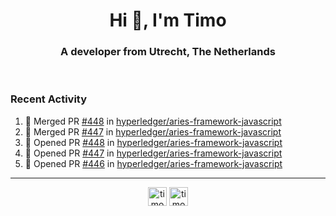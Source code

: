 <h1 align="center">Hi 👋, I'm Timo</h1>
<h3 align="center">A developer from Utrecht, The Netherlands</h3>
<br/>
<!-- https://github.com/rahuldkjain/github-profile-readme-generator --!>

<!--  <p align="left"><img src="https://github-readme-stats.vercel.app/api?username=timoglastra&show_icons=true&count_private=true&" alt="timoglastra" /></p> --!>

<!--
Github language stats
<p align="left"><img src="https://github-readme-stats.vercel.app/api/top-langs/?username=timoglastra&layout=compact" alt="timoglastra" /><p>
-->

<!-- Codestats language stats -->
<!-- <p align="left"><img src="https://codestats-readme.vercel.app/api/top-langs/?username=timoglastra&layout=compact&language_count=12" alt="timoglastra" /><p>    --!>
  
<h3>Recent Activity</h3>

<!--START_SECTION:activity-->
1. 🎉 Merged PR [#448](https://github.com/hyperledger/aries-framework-javascript/pull/448) in [hyperledger/aries-framework-javascript](https://github.com/hyperledger/aries-framework-javascript)
2. 🎉 Merged PR [#447](https://github.com/hyperledger/aries-framework-javascript/pull/447) in [hyperledger/aries-framework-javascript](https://github.com/hyperledger/aries-framework-javascript)
3. 💪 Opened PR [#448](https://github.com/hyperledger/aries-framework-javascript/pull/448) in [hyperledger/aries-framework-javascript](https://github.com/hyperledger/aries-framework-javascript)
4. 💪 Opened PR [#447](https://github.com/hyperledger/aries-framework-javascript/pull/447) in [hyperledger/aries-framework-javascript](https://github.com/hyperledger/aries-framework-javascript)
5. 💪 Opened PR [#446](https://github.com/hyperledger/aries-framework-javascript/pull/446) in [hyperledger/aries-framework-javascript](https://github.com/hyperledger/aries-framework-javascript)
<!--END_SECTION:activity-->

---

<p align="center">
<a href="https://twitter.com/timoglastra" target="blank"><img align="center" src="https://cdn.jsdelivr.net/npm/simple-icons@3.0.1/icons/twitter.svg" alt="timoglastra" height="30" width="30" /></a>
<a href="https://linkedin.com/in/timoglastra" target="blank"><img align="center" src="https://cdn.jsdelivr.net/npm/simple-icons@3.0.1/icons/linkedin.svg" alt="timoglastra" height="30" width="30" /></a>
</p>




